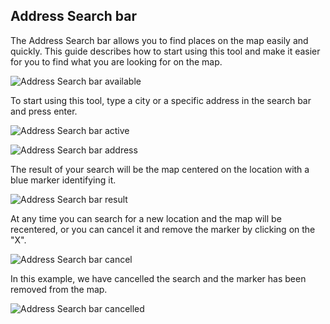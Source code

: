 ## Address Search bar

The Address Search bar allows you to find places on the map easily and quickly. This guide describes how to start using this tool and make it easier for you to find what you are looking for on the map.

![Address Search bar available](/img/cloud-native-workspace/maps/map_searchbar_available.png)

To start using this tool, type a city or a specific address in the search bar and press enter.

![Address Search bar active](/img/cloud-native-workspace/maps/map_searchbar_active.png)

![Address Search bar address](/img/cloud-native-workspace/maps/map_searchbar_address.png)

The result of your search will be the map centered on the location with a blue marker identifying it. 

![Address Search bar result](/img/cloud-native-workspace/maps/map_searchbar_result.png)

At any time you can search for a new location and the map will be recentered, or you can cancel it and remove the marker by clicking on the "X".

![Address Search bar cancel](/img/cloud-native-workspace/maps/map_searchbar_cancel.png)

In this example, we have cancelled the search and the marker has been removed from the map.

![Address Search bar cancelled](/img/cloud-native-workspace/maps/map_searchbar_cancelled.png)

